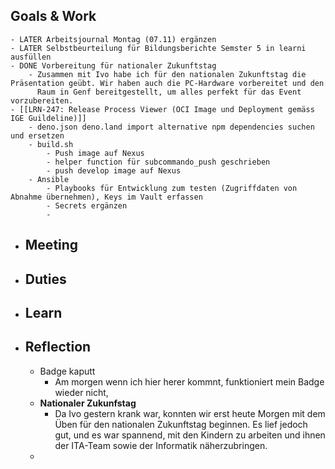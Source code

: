 ## Goals & Work
	- LATER Arbeitsjournal Montag (07.11) ergänzen
	- LATER Selbstbeurteilung für Bildungsberichte Semster 5 in learni ausfüllen
	- DONE Vorbereitung für nationaler Zukunftstag
		- Zusammen mit Ivo habe ich für den nationalen Zukunftstag die Präsentation geübt. Wir haben auch die PC-Hardware vorbereitet und den 
		  Raum in Genf bereitgestellt, um alles perfekt für das Event vorzubereiten.
	- [[LRN-247: Release Process Viewer (OCI Image und Deployment gemäss IGE Guildeline)]]
		- deno.json deno.land import alternative npm dependencies suchen und ersetzen
		- build.sh
			- Push image auf Nexus
			- helper function für subcommando_push geschrieben
			- push develop image auf Nexus
		- Ansible
			- Playbooks für Entwicklung zum testen (Zugriffdaten von Abnahme übernehmen), Keys im Vault erfassen
			- Secrets ergänzen
			-
- ## Meeting
- ## Duties
- ## Learn
- ## Reflection
	- Badge kaputt
		- Am morgen wenn ich hier herer kommnt, funktioniert mein Badge wieder nicht,
	- **Nationaler Zukunfstag**
		- Da Ivo gestern krank war, konnten wir erst heute Morgen mit dem Üben für den nationalen Zukunftstag beginnen. Es lief jedoch gut, und es war 
		  spannend, mit den Kindern zu arbeiten und ihnen der ITA-Team sowie der Informatik näherzubringen.
	-